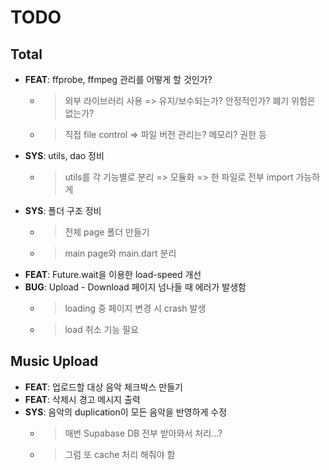 # TODO

## Total
- **FEAT**: ffprobe, ffmpeg 관리를 어떻게 할 것인가?
    * > 외부 라이브러리 사용 => 유지/보수되는가? 안정적인가? 폐기 위험은 없는가?
    * > 직접 file control => 파일 버전 관리는? 메모리? 권한 등  
- **SYS**: utils, dao 정비
    * > utils를 각 기능별로 분리 => 모듈화 => 한 파일로 전부 import 가능하게
- **SYS**: 폴더 구조 정비
    * > 전체 page 폴더 만들기
    * > main page와 main.dart 분리
- **FEAT**: Future.wait을 이용한 load-speed 개선
- **BUG**: Upload - Download 페이지 넘나들 때 에러가 발생함
    * > loading 중 페이지 변경 시 crash 발생
    * > load 취소 기능 필요

## Music Upload
- **FEAT**: 업로드할 대상 음악 체크박스 만들기
- **FEAT**: 삭제시 경고 메시지 출력
- **SYS**: 음악의 duplication이 모든 음악을 반영하게 수정
    * > 매번 Supabase DB 전부 받아와서 처리...?
    * > 그럼 또 cache 처리 해줘야 함